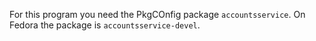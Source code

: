 For this program you need the PkgCOnfig package `accountsservice`.
On Fedora the package is `accountsservice-devel`.